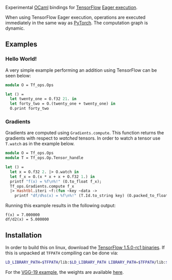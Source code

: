 Experimental [OCaml](http://ocaml.org) bindings for [TensorFlow](http://tensorflow.org) [Eager execution](https://github.com/tensorflow/tensorflow/tree/r1.5/tensorflow/contrib/eager).

When using TensorFlow Eager execution, operations are executed immediately in the
same way as [PyTorch](http://pytorch.org/). The computation graph is dynamic.

## Examples

### Hello World!
A very simple example performing an addition using TensorFlow can be seen below:

```ocaml
module O = Tf_ops.Ops

let () =
  let twenty_one = O.f32 21. in
  let forty_two = O.(twenty_one + twenty_one) in
  O.print forty_two
```

### Gradients

Gradients are computed using `Gradients.compute`. This function returns the
gradients with respect to *watched* tensors. In order to watch a tensor use
`T.watch` as in the example below.

```ocaml
module O = Tf_ops.Ops
module T = Tf_ops.Op.Tensor_handle

let () =
  let x = O.f32 2. |> O.watch in
  let f_x = O.(x * x + x + O.f32 1.) in
  printf "f(x) = %f\n%!" (O.to_float f_x);
  Tf_ops.Gradients.compute f_x
  |> Hashtbl.iteri ~f:(fun ~key ~data ->
    printf "df/d%s(x) = %f\n%!" (T.Id.to_string key) (O.packed_to_float data))
```

Running this example results in the following output:
```
f(x) = 7.000000
df/d2(x) = 5.000000
```

## Installation

In order to build this on linux, download the [TensorFlow 1.5.0-rc1 binaries](https://storage.googleapis.com/tensorflow/libtensorflow/libtensorflow-cpu-linux-x86_64-1.5.0-rc1.tar.gz). If this is unpacked at `TFPATH` compiling can be done via:
```bash
LD_LIBRARY_PATH=$TFPATH/lib:$LD_LIBRARY_PATH LIBRARY_PATH=$TFPATH/lib:$LIBRARY_PATH make all
```

For the [VGG-19 example](https://github.com/LaurentMazare/ocaml-tf/tree/master/examples/vgg19.ml), the weights are available [here](http://download.tensorflow.org/models/vgg_19_2016_08_28.tar.gz).

